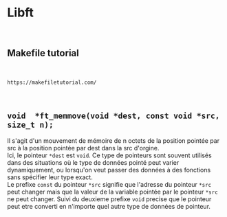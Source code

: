 # Libft

<br>

## Makefile tutorial

<br>

```
https://makefiletutorial.com/
```

<br>

## ``` void  *ft_memmove(void *dest, const void *src, size_t n); ```
Il s'agit d'un mouvement de mémoire de n octets de la position pointée par src à la position pointée par dest dans la src d'orgine.
<br>
Ici, le pointeur ` *dest ` est ` void `. Ce type de pointeurs sont souvent utilisés dans des situations où le type de données pointé peut varier dynamiquement, ou lorsqu'on veut passer des données à des fonctions sans spécifier leur type exact.
<br>
Le prefixe ` const ` du pointeur ` *src ` signifie que l'adresse du pointeur ` *src ` peut changer mais que la valeur de la variable pointée par le pointeur ` *src ` ne peut changer. Suivi du deuxieme prefixe ` void ` precise que le pointeur peut etre converti en n'importe quel autre type de données de pointeur.

